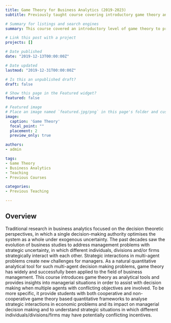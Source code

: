 ```yaml
---
title: Game Theory for Business Analytics (2019-2023)
subtitle: Previously taught course covering introductory game theory and its business applications.

# Summary for listings and search engines
summary: This course covered an introductory level of game theory to provide analytical tools for business applications. (Course taught from 2019 to 2023)

# Link this post with a project
projects: []

# Date published
date: "2019-12-13T00:00:00Z"

# Date updated
lastmod: "2019-12-31T00:00:00Z"

# Is this an unpublished draft?
draft: false

# Show this page in the Featured widget?
featured: false

# Featured image
# Place an image named `featured.jpg/png` in this page's folder and customize its options here.
image:
  caption: 'Game Theory'
  focal_point: ""
  placement: 2
  preview_only: true

authors:
- admin

tags:
- Game Theory
- Business Analytics
- Teaching
- Previous Courses

categories:
- Previous Teaching

---
```


## Overview

Traditional research in business analytics focused on the decision theoretic perspectives, in which a single decision-making authority optimises the system as a whole under exogenous uncertainty. The past decades saw the evolution of business studies to address management problems with strategic uncertainty, in which different individuals, divisions and/or firms strategically interact with each other. Strategic interactions in multi-agent problems create new challenges for managers. As a natural quantitative analytical tool for such multi-agent decision making problems, game theory has widely and successfully been applied to the field of business management. This course introduces game theory as analytical tools and provides insights into managerial situations in order to assist with decision making when multiple agents with conflicting objectives are involved. To be more specific, it provide students with both cooperative and non-cooperative game theory based quantitative frameworks to analyse strategic interactions in economic problems and its impact on managerial decision making and to understand strategic situations in which different individuals/divisions/firms may have potentially conflicting incentives.
